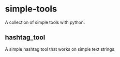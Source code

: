 # simple-tools

A collection of simple tools with python.


## hashtag_tool

A simple hashtag tool that works on simple text strings.
